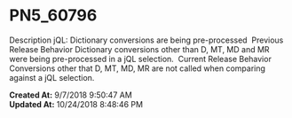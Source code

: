 # PN5_60796

Description jQL: Dictionary conversions are being pre-processed  Previous Release Behavior Dictionary conversions other than D, MT, MD and MR were being pre-processed in a jQL selection.  Current Release Behavior Conversions other that D, MT, MD, MR are not called when comparing against a jQL selection.   

**Created At:** 9/7/2018 9:50:47 AM  
**Updated At:** 10/24/2018 8:48:46 PM  

